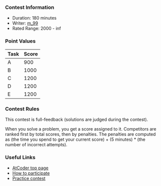 
<div>

<span>

<span>

### **Contest Information**

<ul>

<li>
Duration: 180 minutes
</li>

<li>
Writer: <a href="https://atcoder.jp/contests/agc069/users/m_99">
<span>
m_99
</span>
</a>
</li>

<li>
Rated Range: 
<span>
2000
</span>
- 
<span>
inf
</span>

</li>

</ul>

### **Point Values**

<div>

<div>

<table>

<thead>

<tr>

<th>
Task
</th>

<th>
Score
</th>

</tr>

</thead>

<tbody>

<tr>

<td>
A
</td>

<td>
900
</td>

</tr>

<tr>

<td>
B
</td>

<td>
1000
</td>

</tr>

<tr>

<td>
C
</td>

<td>
1200
</td>

</tr>

<tr>

<td>
D
</td>

<td>
1200
</td>

</tr>

<tr>

<td>
E
</td>

<td>
1200
</td>

</tr>

</tbody>

</table>

</div>

</div>

### **Contest Rules**
This contest is full-feedback (solutions are judged during the contest).
    

When you solve a problem, you get a score assigned to it.
    Competitors are ranked first by total scores, then by penalties.
    The penalties are computed as (the time you spend to get your current score) + (5 minutes) * (the number of incorrect attempts).
    


### **Useful Links**

<ul>

<li>
<a href="https://atcoder.jp/">AtCoder top page</a>
</li>

<li>
<a href="https://atcoder.jp/post/2">How to participate</a>
</li>

<li>
<a href="https://atcoder.jp/contests/practice">Practice contest</a>
</li>

</ul>

</span>

</span>

</div>

